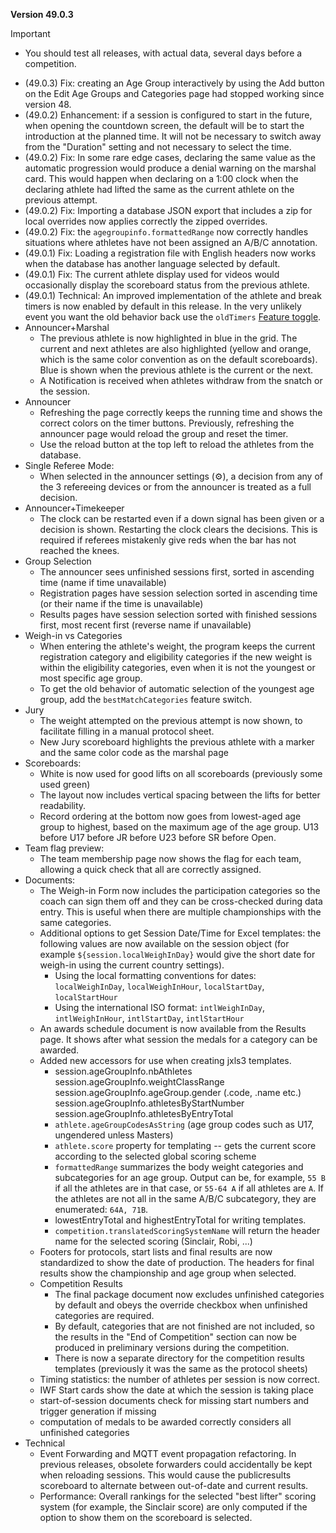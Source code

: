**Version 49.0.3**

> [!IMPORTANT]
>
> - You should test all releases, with actual data, several days before a competition. 

- (49.0.3) Fix: creating an Age Group interactively by using the Add button on the Edit Age Groups and Categories page had stopped working since version 48.
- (49.0.2) Enhancement: if a session is configured to start in the future, when opening the countdown screen, the default will be to start the introduction at the planned time. It will not be necessary to switch away from the "Duration" setting and not necessary to select the time.
- (49.0.2) Fix: In some rare edge cases, declaring the same value as the automatic progression would produce a denial warning on the marshal card.  This would happen when declaring on a 1:00 clock when the declaring athlete had lifted the same as the current athlete on the previous attempt.
- (49.0.2) Fix: Importing a database JSON export that includes a zip for local overrides now applies correctly the zipped overrides.
- (49.0.2) Fix: the `agegroupinfo.formattedRange` now correctly handles situations where athletes have not been assigned an A/B/C annotation.
- (49.0.1) Fix: Loading a registration file with English headers now works when the database has another language selected by default.
- (49.0.1) Fix: The current athlete display used for videos would occasionally display the scoreboard status from the previous athlete. 
- (49.0.1) Technical:  An improved implementation of the athlete and break timers is now enabled by default in this release.  In the very unlikely event you want the old behavior back use the `oldTimers` [Feature toggle](https://${env.REPO_OWNER}.github.io/${env.O_REPO_NAME}/#/FeatureToggles).  
- Announcer+Marshal
  - The previous athlete is now highlighted in blue in the grid.  The current and next athletes are also highlighted (yellow and orange, which is the same color convention as on the default scoreboards).  Blue is shown when the previous athlete is the current or the next.
  - A Notification is received when athletes withdraw from the snatch or the session.
- Announcer
  - Refreshing the page correctly keeps the running time and shows the correct colors on the timer buttons.  Previously, refreshing the announcer page would reload the group and reset the timer.  
  - Use the reload button at the top left to reload the athletes from the database.
- Single Referee Mode:
  - When selected in the announcer settings (⚙), a decision from any of the 3 refereeing devices or from the announcer is treated as a full decision.
- Announcer+Timekeeper
  - The clock can be restarted even if a down signal has been given or a decision is shown.  Restarting the clock clears the decisions. This is required if referees mistakenly give reds when the bar has not reached the knees.
- Group Selection
  - The announcer sees unfinished sessions first, sorted in ascending time (name if time unavailable)
  - Registration pages have session selection sorted in ascending time (or their name if the time is unavailable)
  - Results pages have session selection sorted with finished sessions first, most recent first (reverse name if unavailable)
- Weigh-in vs Categories
  - When entering the athlete's weight, the program keeps the current registration category and eligibility categories if the new weight is within the eligibility categories, even when it is not the youngest or most specific age group. 
  - To get the old behavior of automatic selection of the youngest age group, add the `bestMatchCategories` feature switch.
- Jury
  - The weight attempted on the previous attempt is now shown, to facilitate filling in a manual protocol sheet.
  - New Jury scoreboard highlights the previous athlete with a marker and the same color code as the marshal page
- Scoreboards:
  - White is now used for good lifts on all scoreboards (previously some used green)
  - The layout now includes vertical spacing between the lifts for better readability.
  - Record ordering at the bottom now goes from lowest-aged age group to highest, based on the maximum age of the age group. U13 before U17 before JR before U23 before SR before Open.
- Team flag preview: 
  - The team membership page now shows the flag for each team, allowing a quick check that all are correctly assigned.
- Documents:
  - The Weigh-in Form now includes the participation categories so the coach can sign them off and they can be cross-checked during data entry.  This is useful when there are multiple championships with the same categories.
  - Additional options to get Session Date/Time for Excel templates: the following values are now available on the session object (for example `${session.localWeighInDay}` would give the short date for weigh-in using the current country settings).
    - Using the local formatting conventions for dates: `localWeighInDay`, `localWeighInHour`, `localStartDay`, `localStartHour`
    - Using the international ISO format: `intlWeighInDay`, `intlWeighInHour`, `intlStartDay`, `intlStartHour`
  - An awards schedule document is now available from the Results page.  It shows after what session the medals for a category can be awarded.
  - Added new accessors for use when creating jxls3 templates. 
    - session.ageGroupInfo.nbAthletes
      session.ageGroupInfo.weightClassRange
      session.ageGroupInfo.ageGroup.gender  (.code, .name etc.)
      session.ageGroupInfo.athletesByStartNumber
      session.ageGroupInfo.athletesByEntryTotal
    - `athlete.ageGroupCodesAsString`  (age group codes such as U17, ungendered unless Masters)
    - `athlete.score` property for templating -- gets the current score according to the selected global scoring scheme
    - `formattedRange` summarizes the body weight categories and subcategories for an age group.  Output can be, for example, `55 B` if all the athletes are in that case, or `55-64 A` if all athletes are `A`.  If the athletes are not all in the same A/B/C subcategory, they are enumerated: `64A, 71B`.
    - lowestEntryTotal and highestEntryTotal for writing templates. 
    - `competition.translatedScoringSystemName` will return the header name for the selected scoring (Sinclair, Robi, ...)
  - Footers for protocols, start lists and final results are now standardized to show the date of production.  The headers for final results show the championship and age group when selected.
  - Competition Results
    - The final package document now excludes unfinished categories by default and obeys the override checkbox when unfinished categories are required.
    - By default, categories that are not finished are not included, so the results in the "End of Competition" section can now be produced in preliminary versions during the competition.
    - There is now a separate directory for the competition results templates (previously it was the same as the protocol sheets)
  - Timing statistics: the number of athletes per session is now correct.
  - IWF Start cards show the date at which the session is taking place
  - start-of-session documents check for missing start numbers and trigger generation if missing
  - computation of medals to be awarded correctly considers all unfinished categories
- Technical
  - Event Forwarding and MQTT event propagation refactoring. In previous releases, obsolete forwarders could accidentally be kept when reloading sessions.  This would cause the publicresults scoreboard to alternate between out-of-date and current results.
  - Performance: Overall rankings for the selected "best lifter" scoring system (for example, the Sinclair score) are only computed if the option to show them on the scoreboard is selected.

